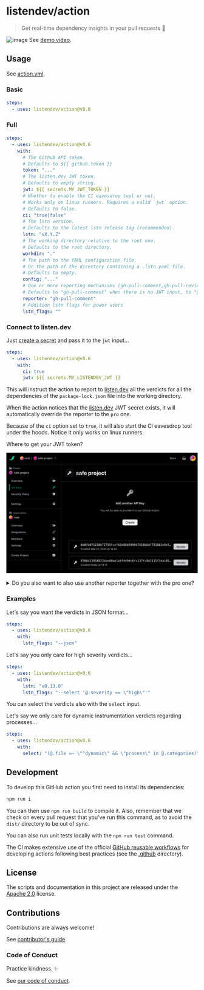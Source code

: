 # listendev/action

> Get real-time dependency insights in your pull requests 🐬

![image](https://github.com/listendev/action/assets/3413596/94718f08-320f-4948-88e9-48b7703da359)
See [demo video](https://www.loom.com/share/d6662a575b41478fb4ddceef39ba1d57?sid=84017f2c-abdb-459f-b002-3c0b90e45845).

## Usage

See [action.yml](action.yml).

### Basic

```yaml
steps:
  - uses: listendev/action@v0.6
```

### Full

```yaml
steps:
  - uses: listendev/action@v0.6
    with:
      # The Github API token.
      # Defaults to ${{ github.token }}
      token: "..."
      # The listen.dev JWT token.
      # Defaults to empty string.
      jwt: ${{ secrets.MY_JWT_TOKEN }}
      # Whether to enable the CI eavesdrop tool or not.
      # Works only on linux runners. Requires a valid `jwt` option.
      # Defaults to false.
      ci: "true|false"
      # The lstn version.
      # Defaults to the latest lstn release tag (recommended).
      lstn: "vX.Y.Z"
      # The working directory relative to the root one.
      # Defaults to the root directory.
      workdir: "."
      # The path to the YAML configuration file.
      # Or the path of the directory containing a .lstn.yaml file.
      # Defaults to empty.
      config: "..."
      # One or more reporting mechanisms (gh-pull-comment,gh-pull-review,gh-pull-check,pro)
      # Defaults to "gh-pull-comment" when there is no JWT input, to "pro" otherwise.
      reporter: "gh-pull-comment"
      # Addition lstn flags for power users
      lstn_flags: ""
```

### Connect to listen.dev

Just [create a secret](https://docs.github.com/en/actions/security-guides/using-secrets-in-github-actions) and pass it to the `jwt` input...

```yaml
steps:
  - uses: listendev/action@v0.6
    with:
      ci: true
      jwt: ${{ secrets.MY_LISTENDEV_JWT }}
```

This will instruct the action to report to [listen.dev](https://listen.dev) all the verdicts for all the dependencies of the `package-lock.json` file into the working directory.

When the action notices that the [listen.dev](https://listen.dev) JWT secret exists, it will automatically override the reporter to the `pro` one.

Because of the `ci` option set to `true`, it will also start the CI eavesdrop tool under the hoods. Notice it only works on linux runners.

Where to get your JWT token?

![Get your API key from the project settings](docs/listendev_pro_jwt_api_key.png)

<details>
<summary>Do you also want to also use another reporter together with the pro one?</summary>

```yaml
steps:
  - uses: listendev/action@v0.6
    with:
      jwt: ${{ secrets.MY_JWT }}
      lstn_flags: "--reporter gh-pull-comment"
```
</details>

### Examples

Let's say you want the verdicts in JSON format...

```yaml
steps:
  - uses: listendev/action@v0.6
    with:
      lstn_flags: "--json"
```

Let's say you only care for high severity verdicts...

```yaml
steps:
  - uses: listendev/action@v0.6
    with:
      lstn: "v0.13.0"
      lstn_flags: "--select '@.severity == \"high\"'"
```

You can select the verdicts also with the `select` input.

Let's say we only care for dynamic instrumentation verdicts regarding processes...

```yaml
steps:
  - uses: listendev/action@v0.6
    with:
      select: "(@.file =~ \"^dynamic\" && \"process\" in @.categories)"
```

## Development

To develop this GitHub action you first need to install its dependencies:

```bash
npm run i
```

You can then use `npm run build` to compile it. Also, remember that we check on every pull request that you've run this command, as to avoid the `dist/` directory to be out of sync.

You can also run unit tests locally with the `npm run test` command.

The CI makes extensive use of the official [GitHub reusable workflows](https://github.com/actions/reusable-workflows) for developing actions following best practices (see the [.github](./.github) directory).

## License

The scripts and documentation in this project are released under the [Apache 2.0](LICENSE) license.

## Contributions

Contributions are always welcome!

See [contributor's guide](.github/CONTRIBUTING.md).

### Code of Conduct

Practice kindness. ✨

See [our code of conduct](https://github.com/listendev/.github/blob/main/CODE_OF_CONDUCT.md).
